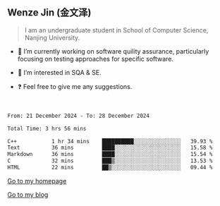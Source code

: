 ## Wenze Jin (金文泽)

> I am an undergraduate student in School of Computer Science, Nanjing University.

- 🔭 I’m currently working on software quility assurance, particularly focusing on testing approaches for specific software.
  
- 🌱 I’m interested in SQA & SE.
  
- ❓ Feel free to give me any suggestions.  

<br>  

<!--START_SECTION:waka-->

```txt
From: 21 December 2024 - To: 28 December 2024

Total Time: 3 hrs 56 mins

C++           1 hr 34 mins    ██████████░░░░░░░░░░░░░░░   39.93 %
Text          36 mins         ████░░░░░░░░░░░░░░░░░░░░░   15.58 %
Markdown      36 mins         ████░░░░░░░░░░░░░░░░░░░░░   15.54 %
C             32 mins         ███▒░░░░░░░░░░░░░░░░░░░░░   13.53 %
HTML          22 mins         ██▒░░░░░░░░░░░░░░░░░░░░░░   09.44 %
```

<!--END_SECTION:waka-->

[Go to my homepage](https://wenzejin.github.io)

[Go to my blog](https://wenzejin.notion.site/Wenze-Jin-s-Blog-1635e9fa7b6d80b3adcedfacc74aa717?pvs=4)
